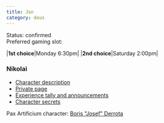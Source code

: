 ```yaml
---
title: Jon
category: deus
---
```

Status: confirmed
<br>Preferred gaming slot:

|__1st choice__|Monday 6:30pm|
|__2nd choice__|Saturday 2:00pm|

### Nikolai

* [Character description](char-public-jon)
* [Private page](char-private-jon)
* [Experience tally and announcements](announce-jon)
* [Character secrets](char-secrets-jon)

Pax Artificium character: [Boris &quot;Josef&quot; Derrota](/pax/pcs/josef.html)

